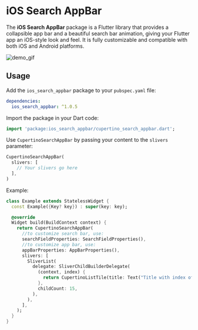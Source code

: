 # iOS Search AppBar

The **iOS Search AppBar** package is a Flutter library that provides a collapsible app bar and a beautiful search bar animation, giving your Flutter app an iOS-style look and feel. It is fully customizable and compatible with both iOS and Android platforms.

![demo_gif](https://github.com/durbek03/ios_search_appbar/assets/76834170/1f671641-2e63-4297-b1f2-a1a8aa32abe6)

## Usage
Add the `ios_search_appbar` package to your `pubspec.yaml` file:

```yaml
dependencies:
  ios_search_appbar: ^1.0.5

```
Import the package in your Dart code:
```dart
import 'package:ios_search_appbar/cupertino_search_appbar.dart';
```
Use `CupertinoSearchAppBar` by passing your content to the `slivers` parameter:
```dart
CupertinoSearchAppBar(
  slivers: [
    // Your slivers go here
  ],
)
```
Example:
```dart
class Example extends StatelessWidget {
  const Example({Key? key}) : super(key: key);

  @override
  Widget build(BuildContext context) {
    return CupertinoSearchAppBar(
      //to customize search bar, use:
      searchFieldProperties: SearchFieldProperties(),
      //to customize app bar, use:
      appBarProperties: AppBarProperties(),
      slivers: [
        SliverList(
          delegate: SliverChildBuilderDelegate(
            (context, index) {
              return CupertinoListTile(title: Text("Title with index of $index"));
            },
            childCount: 15,
          ),
        ),
      ],
    );
  }
}
